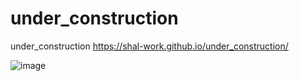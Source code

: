 # under_construction
under_construction
https://shal-work.github.io/under_construction/

![image](https://user-images.githubusercontent.com/74607803/181816918-623bdbd8-b675-4d07-8d99-95d29e137d77.png)
